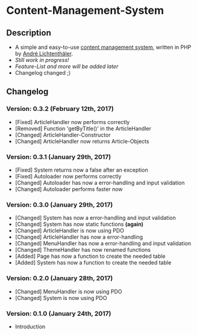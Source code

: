 # Content-Management-System #

## Description ##
- A simple and easy-to-use [content management system](https://en.wikipedia.org/wiki/Content_management_system), written in PHP by [André Lichtenthäler](https://twitter.com/Bikossor).
- *Still work in progress!*
- *Feature-List and more will be added later*
- Changelog changed ;)

## Changelog ##
### Version: 0.3.2 (February 12th, 2017) ###
- [Fixed] ArticleHandler now performs correctly
- [Removed] Function 'getByTitle()' in the ArticleHandler
- [Changed] ArticleHandler-Constructor
- [Changed] ArticleHandler now returns Article-Objects

### Version: 0.3.1 (January 29th, 2017) ###
- [Fixed] System returns now a false after an exception
- [Fixed] Autoloader now performs correctly
- [Changed] Autoloader has now a error-handling and input validation
- [Changed] Autoloader performs faster now

### Version: 0.3.0 (January 29th, 2017) ###
- [Changed] System has now a error-handling and input validation
- [Changed] System has now static functions **(again)**
- [Changed] ArticleHandler is now using PDO
- [Changed] ArticleHandler has now a error-handling
- [Changed] MenuHandler has now a error-handling and input validation
- [Changed] ThemeHandler has now renamed functions
- [Added] Page has now a function to create the needed table
- [Added] System has now a function to create the needed table

### Version: 0.2.0 (January 28th, 2017) ###
- [Changed] MenuHandler is now using PDO
- [Changed] System is now using PDO

### Version: 0.1.0 (January 24th, 2017) ###
- Introduction
